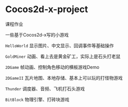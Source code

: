# Cocos2d-x-project

课程作业

一些基于Cocos2d-x写的小游戏

`HelloWorld` 显示图片、中文显示、回调事件等基础操作

`GoldMiner` 动画、看上去是黄金矿工，实际上是石头打老鼠

`2DGame` 帧动画、控制角色移动的横板游戏Demo

`2DGameII` 瓦片地图、本地存储、基本上可以玩的打怪物游戏

`Thunder` 调度器、音频、飞机打石头游戏

`BitBlock` 物理引擎、打砖块游戏
